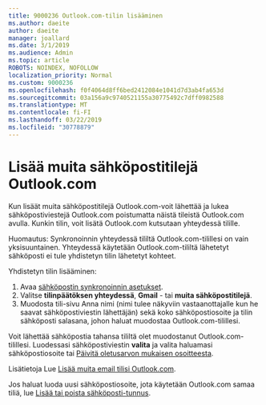 ```yaml
---
title: 9000236 Outlook.com-tilin lisääminen
ms.author: daeite
author: daeite
manager: joallard
ms.date: 3/1/2019
ms.audience: Admin
ms.topic: article
ROBOTS: NOINDEX, NOFOLLOW
localization_priority: Normal
ms.custom: 9000236
ms.openlocfilehash: f0f4064d8ff6bed2412084e1041d7d3ab4fa653d
ms.sourcegitcommit: 03a156a9c9740521155a30775492c7dff0982588
ms.translationtype: MT
ms.contentlocale: fi-FI
ms.lasthandoff: 03/22/2019
ms.locfileid: "30778879"
---
```

# <a name="add-your-other-email-accounts-to-outlookcom"></a>Lisää muita sähköpostitilejä Outlook.com

Kun lisäät muita sähköpostitilejä Outlook.com-voit lähettää ja lukea sähköpostiviestejä Outlook.com poistumatta näistä tileistä Outlook.com avulla. Kunkin tilin, voit lisätä Outlook.com kutsutaan yhteydessä tilille.

Huomautus: Synkronoinnin yhteydessä tililtä Outlook.com-tilillesi on vain yksisuuntainen. Yhteydessä käytetään Outlook.com-tililtä lähetetyt sähköposti ei tule yhdistetyn tilin lähetetyt kohteet.

Yhdistetyn tilin lisääminen:

1. Avaa [sähköpostin synkronoinnin asetukset](https://go.microsoft.com/fwlink/?linkid=875264).
2. Valitse **tilinpäätöksen yhteydessä**, **Gmail** - tai **muita sähköpostitilejä**.
3. Muodosta tili-sivu Anna nimi (nimi tulee näkyviin vastaanottajalle kun he saavat sähköpostiviestin lähettäjän) sekä koko sähköpostiosoite ja tilin sähköposti salasana, johon haluat muodostaa Outlook.com-tilillesi.

Voit lähettää sähköpostia tahansa tililtä olet muodostanut Outlook.com-tilillesi. Luodessasi sähköpostiviestin **valita** ja valita haluamasi sähköpostiosoite tai [Päivitä oletusarvon mukaisen osoitteesta](https://go.microsoft.com/fwlink/?linkid=875264).

Lisätietoja Lue [Lisää muita email tilisi Outlook.com](https://support.office.com/article/c5224df4-5885-4e79-91ba-523aa743f0ba).

Jos haluat luoda uusi sähköpostiosoite, jota käytetään Outlook.com samaa tiliä, lue [Lisää tai poista sähköposti-tunnus](https://support.office.com/article/459b1989-356d-40fa-a689-8f285b13f1f2).